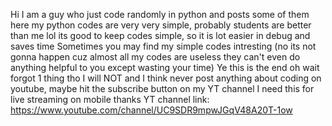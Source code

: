 Hi I am a guy who just code randomly in python and posts some of them here
my python codes are very very simple, probably students are better than me lol
its good to keep codes simple, so it is lot easier in debug and saves time
Sometimes you may find my simple codes intresting  (no its not gonna happen cuz almost all my codes are useless they can't even do anything helpful to you except wasting your time)
Ye this is the end
oh wait forgot 1 thing
tho I will NOT and I think never post anything about coding on youtube, maybe hit the subscribe button on my YT channel I need this for live streaming on mobile thanks
YT channel link: https://www.youtube.com/channel/UC9SDR9mpwJGqV48A20T-1ow
